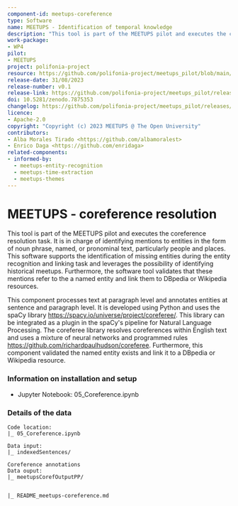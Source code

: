 ```yaml
---
component-id: meetups-coreference
type: Software
name: MEETUPS - Identification of temporal knowledge
description: "This tool is part of the MEETUPS pilot and executes the coreference resolution task. It is in charge of identifying mentions to entities in the form of noun phrase, named, or pronominal text, particularly people and places. This software supports the identification of missing entities during the entity recognition and linking task and leverages the possibility of identifying historical meetups. Furthermore, the software tool validates that these mentions refer to the a named entity and link them to DBpedia or Wikipedia resources."
work-package:
- WP4
pilot:
- MEETUPS
project: polifonia-project
resource: https://github.com/polifonia-project/meetups_pilot/blob/main/05_Coreference.ipynb
release-date: 31/08/2023
release-number: v0.1
release-link: https://github.com/polifonia-project/meetups_pilot/releases/tag/v0.2
doi: 10.5281/zenodo.7875353
changelog: https://github.com/polifonia-project/meetups_pilot/releases/tag/v0.2
licence: 
- Apache-2.0
copyright: "Copyright (c) 2023 MEETUPS @ The Open University"
contributors:
- Alba Morales Tirado <https://github.com/albamoralest>
- Enrico Daga <https://github.com/enridaga>
related-components:
- informed-by: 
  - meetups-entity-recognition
  - meetups-time-extraction
  - meetups-themes
---
```


# MEETUPS - coreference resolution

This tool is part of the MEETUPS pilot and executes the coreference resolution task. It is in charge of identifying mentions to entities in the form of noun phrase, named, or pronominal text, particularly people and places. This software supports the identification of missing entities during the entity recognition and linking task and leverages the possibility of identifying historical meetups. Furthermore, the software tool validates that these mentions refer to the a named entity and link them to DBpedia or Wikipedia resources.


This component processes text at paragraph level and annotates entities at sentence and paragraph level. It is developed using Python and uses the spaCy library https://spacy.io/universe/project/coreferee/. 
This library can be integrated as a plugin in the spaCy's pipeline for Natural Language Processing. The coreferee library resolves coreferences within English text and uses a mixture of neural networks and programmed rules https://github.com/richardpaulhudson/coreferee.
Furthermore, this component validated the named entity exists and link it to a DBpedia or Wikipedia resource.

### Information on installation and setup

  - Jupyter Notebook:
    05_Coreference.ipynb
    
### Details of the data

    Code location:
    |_ 05_Coreference.ipynb
    
    Data input:
    |_ indexedSentences/
    
    Coreference annotations
    Data ouput:
    |_ meetupsCorefOutputPP/        

    
    |_ README_meetups-coreference.md
    

